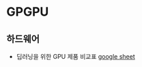 # GPGPU

## 하드웨어

- 딥러닝을 위한 GPU 제품 비교표 [google sheet](https://docs.google.com/spreadsheets/d/1nE2TBdgnBrHU7JAccmtsfH7h1aZSuDQ5DszTF0WVlhk/edit?usp=sharing)


